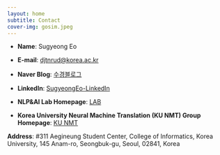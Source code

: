 ```yaml
---
layout: home
subtitle: Contact
cover-img: gosim.jpeg
---
```


- **Name**: Sugyeong Eo <br>

- **E-mail**: djtnrud@korea.ac.kr <br>
- **Naver Blog**: [수경블로그](https://blog.naver.com/djtnrud123) <br>
- **LinkedIn**: [SugyeongEo-LinkedIn](https://www.linkedin.com/in/sugyeong-eo-21a23015b/) <br>


- **NLP&AI Lab Homepage**: [LAB](http://nlp.korea.ac.kr/) <br>
- **Korea University Neural Machine Translation (KU NMT) Group Homepage**: [KU NMT](http://kunmt.org/) <br>

**Address**: #311 Aegineung Student Center, College of Informatics, Korea University, 145 Anam-ro, Seongbuk-gu, Seoul, 02841, Korea <br>
